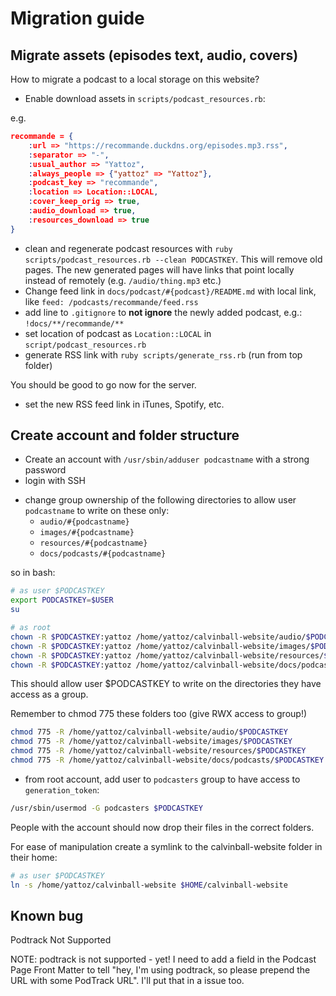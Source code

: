 # Migration guide

## Migrate assets (episodes text, audio, covers)

How to migrate a podcast to a local storage on this website?

- Enable download assets in `scripts/podcast_resources.rb`:

e.g. 

```json
recommande = {
    :url => "https://recommande.duckdns.org/episodes.mp3.rss",
    :separator => "-",
    :usual_author => "Yattoz",
    :always_people => {"yattoz" => "Yattoz"},
    :podcast_key => "recommande",
    :location => Location::LOCAL,
    :cover_keep_orig => true,
    :audio_download => true,
    :resources_download => true
}
```

- clean and regenerate podcast resources with `ruby scripts/podcast_resources.rb --clean PODCASTKEY`. This will remove old pages. The new generated pages will have links that point locally instead of remotely (e.g. `/audio/thing.mp3` etc.)
- Change feed link in `docs/podcast/#{podcast}/README.md` with local link, like `feed: /podcasts/recommande/feed.rss`
- add line to `.gitignore` to **not ignore** the newly added podcast, e.g.: `!docs/**/recommande/**`
- set location of podcast as `Location::LOCAL` in `script/podcast_resources.rb`
- generate RSS link with `ruby scripts/generate_rss.rb` (run from top folder)


You should be good to go now for the server.
- set the new RSS feed link in iTunes, Spotify, etc.

## Create account and folder structure

- Create an account with `/usr/sbin/adduser podcastname` with a strong password
- login with SSH

<!-- 
- create symbolic links (and create folders if they don't exist):

````bash
# as user $PODCASTKEY
export PODCASTKEY=$USER

cp -a /home/yattoz/calvinball-website/audio/$PODCASTKEY $HOME/"$PODCASTKEY"_audio
cp -a /home/yattoz/calvinball-website/images/$PODCASTKEY/full $HOME/"$PODCASTKEY"_images
cp -a /home/yattoz/calvinball-website/resources/$PODCASTKEY $HOME/"$PODCASTKEY"_resources
cp -a /home/yattoz/calvinball-website/docs/podcasts/$PODCASTKEY/episodes $HOME/"$PODCASTKEY"_episodes

mkdir $HOME/generation_token
```

```bash
# as user yattoz for user $PODCASTKEY
rm -rf /home/yattoz/calvinball-website/audio/$PODCASTKEY
ln -s /home/$PODCASTKEY/"$PODCASTKEY"_audio /home/yattoz/calvinball-website/audio/$PODCASTKEY

rm -rf /home/yattoz/calvinball-website/images/$PODCASTKEY/full
ln -s /home/$PODCASTKEY/"$PODCASTKEY"_images /home/yattoz/calvinball-website/images/$PODCASTKEY/full

rm -rf /home/yattoz/calvinball-website/resources/$PODCASTKEY
ln -s /home/$PODCASTKEY/"$PODCASTKEY"_resources /home/yattoz/calvinball-website/resources/$PODCASTKEY

rm -rf /home/yattoz/calvinball-website/docs/podcasts/$PODCASTKEY/episodes
ln -s /home/$PODCASTKEY/"$PODCASTKEY"_episodes /home/yattoz/calvinball-website/docs/podcasts/$PODCASTKEY/episodes

```

-->

- change group ownership of the following directories to allow user `podcastname` to write on these only:
  - `audio/#{podcastname}`
  - `images/#{podcastname}`
  - `resources/#{podcastname}`
  - `docs/podcasts/#{podcastname}`

so in bash:

```bash
# as user $PODCASTKEY
export PODCASTKEY=$USER
su
```

```bash
# as root
chown -R $PODCASTKEY:yattoz /home/yattoz/calvinball-website/audio/$PODCASTKEY
chown -R $PODCASTKEY:yattoz /home/yattoz/calvinball-website/images/$PODCASTKEY
chown -R $PODCASTKEY:yattoz /home/yattoz/calvinball-website/resources/$PODCASTKEY
chown -R $PODCASTKEY:yattoz /home/yattoz/calvinball-website/docs/podcasts/$PODCASTKEY
```

This should allow user $PODCASTKEY to write on the directories they have access as a group.

Remember to chmod 775 these folders too (give RWX access to group!)

```bash
chmod 775 -R /home/yattoz/calvinball-website/audio/$PODCASTKEY
chmod 775 -R /home/yattoz/calvinball-website/images/$PODCASTKEY
chmod 775 -R /home/yattoz/calvinball-website/resources/$PODCASTKEY
chmod 775 -R /home/yattoz/calvinball-website/docs/podcasts/$PODCASTKEY
```

<!--
DON'T DO THAT BECAUSE VUEPRESS WANTS TO PARSE THE FOLDERS BELOW IN THE SYMLINK.
SYMLINKS SHOULD BE DECLARED THE OTHER WAY ROUND.
- create symbolic links to facilitate navigation in Filezilla:

````bash
ln -s $HOME/$PODCASTKEY_audio/$USER $HOME
ln -s $HOME/$PODCASTKEY_images/$USER $HOME
ln -s $HOME/$PODCASTKEY_resources/$USER $HOME
ln -s $HOME/$PODCASTKEY_episodes/$USER $HOME
ln -s $HOME/generation_token/$USER $HOME
```

-->

- from root account, add user to `podcasters` group to have access to `generation_token`:

```bash
/usr/sbin/usermod -G podcasters $PODCASTKEY
```


People with the account should now drop their files in the correct folders.

For ease of manipulation create a symlink to the calvinball-website folder in their home:

```bash
# as user $PODCASTKEY
ln -s /home/yattoz/calvinball-website $HOME/calvinball-website
```

## Known bug 

Podtrack Not Supported

NOTE: podtrack is not supported - yet! I need to add a field in the Podcast Page Front Matter to tell "hey, I'm using podtrack, so please prepend the URL with some PodTrack URL". I'll put that in a issue too.
